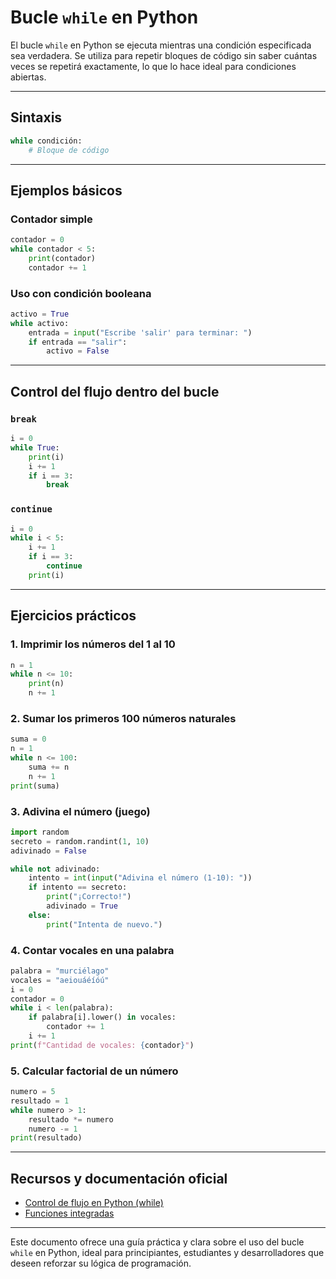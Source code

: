 # Bucle `while` en Python

El bucle `while` en Python se ejecuta mientras una condición especificada sea verdadera. Se utiliza para repetir bloques de código sin saber cuántas veces se repetirá exactamente, lo que lo hace ideal para condiciones abiertas.

---

## Sintaxis

```python
while condición:
    # Bloque de código
```

---

## Ejemplos básicos

### Contador simple
```python
contador = 0
while contador < 5:
    print(contador)
    contador += 1
```

### Uso con condición booleana
```python
activo = True
while activo:
    entrada = input("Escribe 'salir' para terminar: ")
    if entrada == "salir":
        activo = False
```

---

## Control del flujo dentro del bucle

### `break`
```python
i = 0
while True:
    print(i)
    i += 1
    if i == 3:
        break
```

### `continue`
```python
i = 0
while i < 5:
    i += 1
    if i == 3:
        continue
    print(i)
```

---

## Ejercicios prácticos

### 1. Imprimir los números del 1 al 10
```python
n = 1
while n <= 10:
    print(n)
    n += 1
```

### 2. Sumar los primeros 100 números naturales
```python
suma = 0
n = 1
while n <= 100:
    suma += n
    n += 1
print(suma)
```

### 3. Adivina el número (juego)
```python
import random
secreto = random.randint(1, 10)
adivinado = False

while not adivinado:
    intento = int(input("Adivina el número (1-10): "))
    if intento == secreto:
        print("¡Correcto!")
        adivinado = True
    else:
        print("Intenta de nuevo.")
```

### 4. Contar vocales en una palabra
```python
palabra = "murciélago"
vocales = "aeiouáéíóú"
i = 0
contador = 0
while i < len(palabra):
    if palabra[i].lower() in vocales:
        contador += 1
    i += 1
print(f"Cantidad de vocales: {contador}")
```

### 5. Calcular factorial de un número
```python
numero = 5
resultado = 1
while numero > 1:
    resultado *= numero
    numero -= 1
print(resultado)
```

---

## Recursos y documentación oficial

- [Control de flujo en Python (while)](https://docs.python.org/3/tutorial/controlflow.html#the-while-statement)
- [Funciones integradas](https://docs.python.org/3/library/functions.html)

---

Este documento ofrece una guía práctica y clara sobre el uso del bucle `while` en Python, ideal para principiantes, estudiantes y desarrolladores que deseen reforzar su lógica de programación.